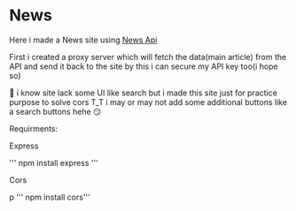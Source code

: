 # News
<p>Here i made a News site using  <a href="https://newsapi.org/">News Api</a></p>
<p>First i created a proxy server which will fetch the data(main article) from the API and send it back to the site by this i can secure my API key too(i hope so)





👀 i know site lack some UI like search but i made this site just for practice purpose  to solve cors T_T i may or may not  add some additional buttons like a search buttons hehe 😏

</p>
<p> Requirments:  </p>
<p>Express</p> 
''' npm install express '''
<p>Cors</p>p
''' npm install cors'''                    
